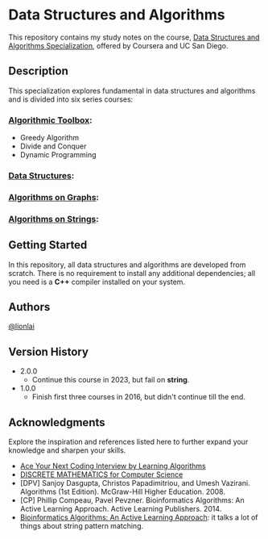 # Data Structures and Algorithms

This repository contains my study notes on the course,
[Data Structures and Algorithms Specialization](https://www.coursera.org/specializations/data-structures-algorithms),
offered by Coursera and UC San Diego.

## Description

This specialization explores fundamental in data structures and algorithms and is
divided into six series courses:

### [Algorithmic Toolbox](https://github.com/lionlai1989/data-structures-and-algorithms/tree/master/C1-Algorithmic_Toolbox):

- Greedy Algorithm
- Divide and Conquer
- Dynamic Programming

### [Data Structures](https://github.com/lionlai1989/data-structures-and-algorithms/tree/master/C2-Data_Structures):
<!-- 
- Concrete data structures: arrays and linked lists
- Abstract data structures: stacks, queues, priority queues, disjoint sets, hash
  tables, and binary trees.

The second course, Data Structures, is the **cornerstone** of this specialization. To
harness the full potential of effective algorithms, efficient data structures for data
manipulation are indispensable. Among these, arrays and singly/doubly linked lists
represent two _concrete_ data structures. At the same time, there are many _abstract_
data structures such as stacks, queues, priority queues, disjoint sets, hash tables, and
binary trees. This course dives into the comprehensive theory and implementation of both
_concrete_ and _abstract_ data structures, offering insights into their strengths and
weaknesses and guidance on when to deploy them in various contexts. -->

### [Algorithms on Graphs](https://github.com/lionlai1989/data-structures-and-algorithms/tree/master/C3-Algorithms_on_Graphs):
<!-- 
- strongly connected components
- shortest paths
- minimum spanning trees

_Graph theory_ is a mathematical discipline that studies graph structures comprised of
vertices connected by edges. Its significance extends to diverse fields, like computer
science, cryptography, logistics, transportation, urban planning, and economics. This
course introduces fundamental graph theory concepts, including identifying strongly
connected components, finding shortest paths, and determining minimum spanning trees. -->

### [Algorithms on Strings](https://github.com/lionlai1989/data-structures-and-algorithms/tree/master/C4-Algorithms_on_Strings):

## Getting Started

In this repository, all data structures and algorithms are developed from scratch. There
is no requirement to install any additional dependencies; all you need is a
**C++** compiler installed on your system. 

## Authors

[@lionlai](https://github.com/lionlai1989)

## Version History

-   2.0.0
    -   Continue this course in 2023, but fail on **string**.
-   1.0.0
    -   Finish first three courses in 2016, but didn't continue till the end.

## Acknowledgments

Explore the inspiration and references listed here to further expand your knowledge and
sharpen your skills.

-   [Ace Your Next Coding Interview by Learning Algorithms](https://stepik.org/course/102772/promo?utm_source=bookwebpage&utm_medium=intro)
-   [DISCRETE MATHEMATICS for Computer Science](http://discrete-math.tilda.ws/?utm_source=coursera&utm_medium=reading&utm_campaign=toolbox)
-   [DPV] Sanjoy Dasgupta, Christos Papadimitriou, and Umesh Vazirani. Algorithms (1st
    Edition). McGraw-Hill Higher Education. 2008.
-   [CP] Phillip Compeau, Pavel Pevzner. Bioinformatics Algorithms: An Active Learning
    Approach. Active Learning Publishers. 2014.
-   [Bioinformatics Algorithms: An Active Learning Approach](): it talks a lot of things
    about string pattern matching.
